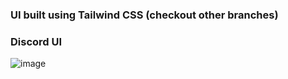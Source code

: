 ### UI built using Tailwind CSS (checkout other branches)

### Discord UI

![image](https://i.ibb.co/LZ002W5/Screenshot-25.jpg)
